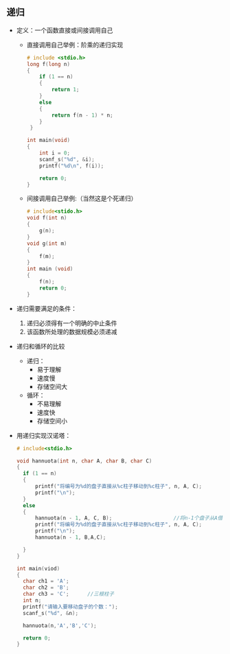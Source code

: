 ## 递归

- 定义：一个函数直接或间接调用自己

  - 直接调用自己举例：阶乘的递归实现

    ```c
    # include <stdio.h>
    long f(long n)
    {
    	if (1 == n)
    	{
    		return 1;
    	}
    	else
    	{
    		return f(n - 1) * n;
    	}
     }
    
    int main(void)
    {
    	int i = 0;
    	scanf_s("%d", &i);
    	printf("%d\n", f(i));
    
    	return 0;
    }
    ```

    

  - 间接调用自己举例:（当然这是个死递归）

    ```c
    # include<stido.h>
    void f(int n)
    {
        g(n);
    }
    void g(int m)
    {
        f(m);
    }
    int main (void)
    {
        f(n);
        return 0;
    }
    ```

    

- 递归需要满足的条件：

  1. 递归必须得有一个明确的中止条件
  2. 该函数所处理的数据规模必须递减

- 递归和循环的比较
  - 递归：
    - 易于理解
    - 速度慢
    - 存储空间大
  - 循环：
    - 不易理解
    - 速度快
    - 存储空间小



- 用递归实现汉诺塔：

  ```c
  # include<stdio.h>
  
  void hannuota(int n, char A, char B, char C)
  {
  	if (1 == n)
  	{
  		printf("将编号为%d的盘子直接从%c柱子移动到%c柱子", n, A, C);
  		printf("\n");
  	}
  	else
  	{
  		hannuota(n - 1, A, C, B);                    //将n-1个盘子从A借助C移动到B
  		printf("将编号为%d的盘子直接从%c柱子移动到%c柱子", n, A, C);
  		printf("\n");
  		hannuota(n - 1, B,A,C);
  
  	}
  }
  
  int main(viod)
  {
  	char ch1 = 'A';
  	char ch2 = 'B';
  	char ch3 = 'C';      //三根柱子
  	int n;
  	printf("请输入要移动盘子的个数：");
  	scanf_s("%d", &n);
  
  	hannuota(n,'A','B','C');
  
  	return 0;
  }
  ```

  


